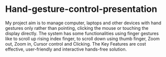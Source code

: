 # Hand-gesture-control-presentation

My project aim is to manage computer, laptops and other devices with hand gestures only rather than pointing, clicking the mouse or touching the display directly. The system has some functionalities using finger gestures like to scroll up rising  index finger, to scroll down using thumb finger, Zoom out, Zoom in, Cursor control and Clicking. The Key Features are cost effective, user-friendly and interactive hands-free solution. 

